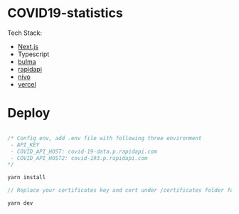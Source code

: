 # COVID19-statistics

Tech Stack:

- [Next.js](https://nextjs.org/)
- Typescript
- [bulma](https://bulma.io/)
- [rapidapi](https://rapidapi.com/)
- [nivo](https://nivo.rocks/)
- [vercel](vercel.com)

# Deploy

```js

/* Config env, add .env file with following three environment
 - API_KEY
 - COVID_API_HOST: covid-19-data.p.rapidapi.com
 - COVID_API_HOST2: covid-193.p.rapidapi.com
*/

yarn install

// Replace your certificates key and cert under /certificates folder for local https testing, recommand using mkcert

yarn dev
```
